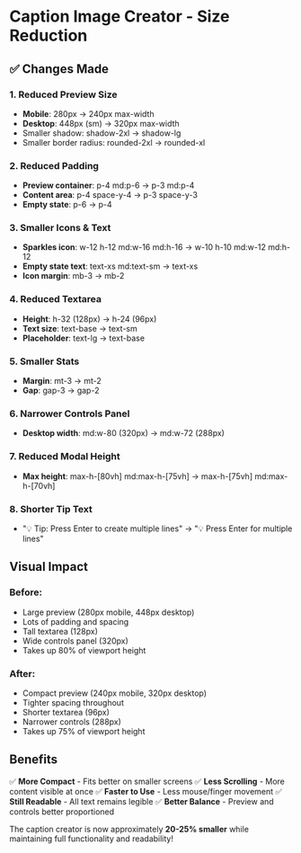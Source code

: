 # Caption Image Creator - Size Reduction

## ✅ Changes Made

### 1. **Reduced Preview Size**
- **Mobile**: 280px → 240px max-width
- **Desktop**: 448px (sm) → 320px max-width
- Smaller shadow: shadow-2xl → shadow-lg
- Smaller border radius: rounded-2xl → rounded-xl

### 2. **Reduced Padding**
- **Preview container**: p-4 md:p-6 → p-3 md:p-4
- **Content area**: p-4 space-y-4 → p-3 space-y-3
- **Empty state**: p-6 → p-4

### 3. **Smaller Icons & Text**
- **Sparkles icon**: w-12 h-12 md:w-16 md:h-16 → w-10 h-10 md:w-12 md:h-12
- **Empty state text**: text-xs md:text-sm → text-xs
- **Icon margin**: mb-3 → mb-2

### 4. **Reduced Textarea**
- **Height**: h-32 (128px) → h-24 (96px)
- **Text size**: text-base → text-sm
- **Placeholder**: text-lg → text-base

### 5. **Smaller Stats**
- **Margin**: mt-3 → mt-2
- **Gap**: gap-3 → gap-2

### 6. **Narrower Controls Panel**
- **Desktop width**: md:w-80 (320px) → md:w-72 (288px)

### 7. **Reduced Modal Height**
- **Max height**: max-h-[80vh] md:max-h-[75vh] → max-h-[75vh] md:max-h-[70vh]

### 8. **Shorter Tip Text**
- "💡 Tip: Press Enter to create multiple lines" → "💡 Press Enter for multiple lines"

## Visual Impact

### Before:
- Large preview (280px mobile, 448px desktop)
- Lots of padding and spacing
- Tall textarea (128px)
- Wide controls panel (320px)
- Takes up 80% of viewport height

### After:
- Compact preview (240px mobile, 320px desktop)
- Tighter spacing throughout
- Shorter textarea (96px)
- Narrower controls (288px)
- Takes up 75% of viewport height

## Benefits

✅ **More Compact** - Fits better on smaller screens
✅ **Less Scrolling** - More content visible at once
✅ **Faster to Use** - Less mouse/finger movement
✅ **Still Readable** - All text remains legible
✅ **Better Balance** - Preview and controls better proportioned

The caption creator is now approximately **20-25% smaller** while maintaining full functionality and readability!
